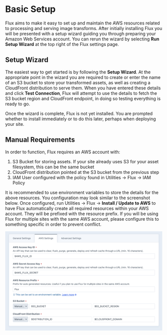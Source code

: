 # Basic Setup

Flux aims to make it easy to set up and maintain the AWS resources related to processing and serving image transforms. After initially installing Flux you will be presented with a setup wizard guiding you through preparing your Amazon Web Services account. You can rerun the wizard by selecting **Run Setup Wizard** at the top right of the Flux settings page.

## Setup Wizard

The easiest way to get started is by following the **Setup Wizard**. At the appropriate point in the wizard you are required to create or enter the name of an S3 bucket to store your transformed assets, as well as creating a CloudFront distribution to serve them. When you have entered these details and click **Test Connection**, Flux will attempt to use the details to fetch the S3 bucket region and CloudFront endpoint, in doing so testing everything is ready to go.

Once the wizard is complete, Flux is not yet installed. You are prompted whether to install immediately or to do this later, perhaps when deploying your site.

## Manual Requirements

In order to function, Flux requires an AWS account with:
1. S3 Bucket for storing assets. If your site already uses S3 for your asset filesystem, this can be the same bucket
2. CloudFront distribution pointed at the S3 bucket from the previous step
3. IAM User configured with the policy found in Utilities → Flux → IAM Policy

It is recommended to use environment variables to store the details for the above resources. You configuration may look similar to the screenshot below. Once configured, run Utilities → Flux → **Install / Update to AWS** to have Flux automatically create all required resources within your AWS account. They will be prefixed with the resource prefix. If you will be using Flux for multiple sites with the same AWS account, please configure this to something specific in order to prevent conflict.


![Manual AWS settings](../resources/manual_aws_settings.png)

